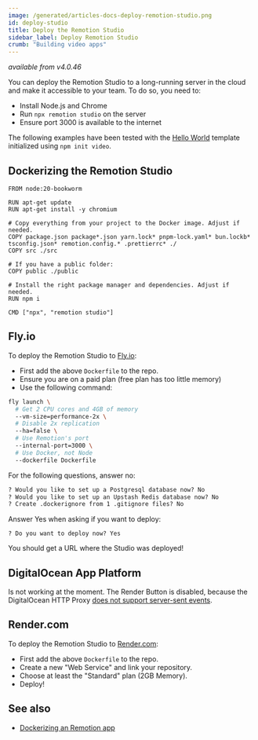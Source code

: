 ```yaml
---
image: /generated/articles-docs-deploy-remotion-studio.png
id: deploy-studio
title: Deploy the Remotion Studio
sidebar_label: Deploy Remotion Studio
crumb: "Building video apps"
---
```


_available from v4.0.46_

You can deploy the Remotion Studio to a long-running server in the cloud and make it accessible to your team. To do so, you need to:

- Install Node.js and Chrome
- Run `npx remotion studio` on the server
- Ensure port 3000 is available to the internet

The following examples have been tested with the [Hello World](/templates/hello-world) template initialized using `npm init video`.

## Dockerizing the Remotion Studio

```docker title="Dockerfile"
FROM node:20-bookworm

RUN apt-get update
RUN apt-get install -y chromium

# Copy everything from your project to the Docker image. Adjust if needed.
COPY package.json package*.json yarn.lock* pnpm-lock.yaml* bun.lockb* tsconfig.json* remotion.config.* .prettierrc* ./
COPY src ./src

# If you have a public folder:
COPY public ./public

# Install the right package manager and dependencies. Adjust if needed.
RUN npm i

CMD ["npx", "remotion studio"]
```

## Fly.io

To deploy the Remotion Studio to [Fly.io](https://fly.io):

- First add the above `Dockerfile` to the repo.
- Ensure you are on a paid plan (free plan has too little memory)
- Use the following command:

```bash
fly launch \
  # Get 2 CPU cores and 4GB of memory
  --vm-size=performance-2x \
  # Disable 2x replication
  --ha=false \
  # Use Remotion's port
  --internal-port=3000 \
  # Use Docker, not Node
  --dockerfile Dockerfile
```

For the following questions, answer no:

```txt
? Would you like to set up a Postgresql database now? No
? Would you like to set up an Upstash Redis database now? No
? Create .dockerignore from 1 .gitignore files? No
```

Answer Yes when asking if you want to deploy:

```
? Do you want to deploy now? Yes
```

You should get a URL where the Studio was deployed!

## DigitalOcean App Platform

Is not working at the moment. The Render Button is disabled, because the DigitalOcean HTTP Proxy [does not support server-sent events](https://www.digitalocean.com/community/questions/does-app-platform-support-sse-server-sent-events-application).

## Render.com

To deploy the Remotion Studio to [Render.com](https://render.com):

- First add the above `Dockerfile` to the repo.
- Create a new "Web Service" and link your repository.
- Choose at least the "Standard" plan (2GB Memory).
- Deploy!

## See also

- [Dockerizing an Remotion app](/docs/docker)

